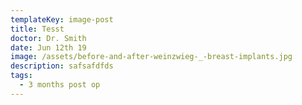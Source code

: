 ```yaml
---
templateKey: image-post
title: Tesst
doctor: Dr. Smith
date: Jun 12th 19
image: /assets/before-and-after-weinzwieg-_-breast-implants.jpg
description: safsafdfds
tags:
  - 3 months post op
---
```


